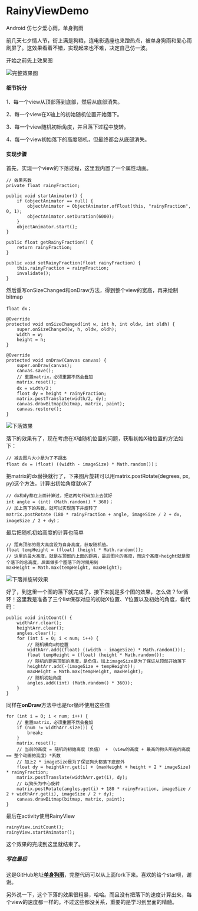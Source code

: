 # RainyViewDemo
Android 仿七夕爱心雨，单身狗雨

前几天七夕情人节，街上满是狗粮，连电影选座也来蹭热点，被单身狗雨和爱心雨刷屏了。这效果看着不错，实现起来也不难，决定自己仿一波。

开始之前先上效果图

![完整效果图](https://upload-images.jianshu.io/upload_images/5596129-46fb3939e4300892.gif?imageMogr2/auto-orient/strip)

#### 细节拆分

1、每一个view从顶部落到底部，然后从底部消失。

2、每一个view在X轴上的初始随机位置开始落下。

3、每一个view随机初始角度，并且落下过程中旋转。

4、每一个view初始落下的高度随机，但最终都会从底部消失。

#### 实现步骤

首先，实现一个view的下落过程，这里我内置了一个属性动画。

	// 效果系数
    private float rainyFraction;

	public void startAnimator() {
        if (objectAnimator == null) {
            objectAnimator = ObjectAnimator.ofFloat(this, "rainyFraction", 0, 1);
            objectAnimator.setDuration(6000);
        }
        objectAnimator.start();
    }

    public float getRainyFraction() {
        return rainyFraction;
    }

    public void setRainyFraction(float rainyFraction) {
        this.rainyFraction = rainyFraction;
        invalidate();
    }

然后重写onSizeChanged和onDraw方法，得到整个view的宽高，再来绘制bitmap

    float dx；

	@Override
    protected void onSizeChanged(int w, int h, int oldw, int oldh) {
        super.onSizeChanged(w, h, oldw, oldh);
        width = w;
        height = h;
    }

	@Override
    protected void onDraw(Canvas canvas) {
        super.onDraw(canvas);
        canvas.save();
        // 重置matrix，必须重置不然会叠加
        matrix.reset();
		dx = width/2；
        float dy = height * rainyFraction;
        matrix.postTranslate(width/2, dy);
        canvas.drawBitmap(bitmap, matrix, paint);
        canvas.restore();
    }

![下落效果](https://upload-images.jianshu.io/upload_images/5596129-d80037e62ad3e354.gif?imageMogr2/auto-orient/strip)

落下的效果有了，现在考虑在X轴随机位置的问题，获取初始X轴位置的方法如下：

	// 减去图片大小是为了不超出
	float dx = (float) ((width - imageSize) * Math.random())；

把matrix的dx替换就行了，下来图片旋转可以用matrix.postRotate(degrees, px, py)这个方法，计算出初始角度就ok了

	// dx和dy都在上面计算过，把这两句代码加上去就好
	int angle = (int) (Math.random() * 360)；
	// 加上落下的系数，就可以实现落下并旋转了
	matrix.postRotate（180 * rainyFraction + angle, imageSize / 2 + dx, imageSize / 2 + dy）；

最后把随机初始高度的计算也简单

	// 距离顶部的最大高度设为自身高度，获取随机值。
	float tempHeight = (float) (height * Math.random());
	// 这里的最大高度，就是在顶部的上面的距离，最后图片的高度，而这个高度+height就是整个落下的总高度，后面做多个图落下的时候用到
	maxHeight = Math.max(tempHeight, maxHeight);

![下落并旋转效果](https://upload-images.jianshu.io/upload_images/5596129-bf658559c9dd138a.gif?imageMogr2/auto-orient/strip)

好了，到这里一个图的落下就完成了。接下来就是多个图的效果，怎么做？for循环！这里我是准备了三个list保存对应的初始X位置、Y位置以及初始的角度，看代码：

	public void initCount() {
        widthArr.clear();
        heightArr.clear();
        angles.clear();
        for (int i = 0; i < num; i++) {
            // 随机横向x的位置
            widthArr.add((float) ((width - imageSize) * Math.random()));
            float tempHeight = (float) (height * Math.random());
            // 随机的距离顶部的高度，是负值。加上imageSize是为了保证从顶部开始落下
            heightArr.add(-(imageSize + tempHeight));
            maxHeight = Math.max(tempHeight, maxHeight);
            // 随机初始角度
            angles.add((int) (Math.random() * 360));
        }
    }

同样在**onDraw**方法中也是for循坏使用这些值

	for (int i = 0; i < num; i++) {
        // 重置matrix，必须重置不然会叠加
        if (num != widthArr.size()) {
            break;
        }
        matrix.reset();
        // 当前的高度 = 随机的初始高度（负值） + （view的高度 + 最高的狗头所在的高度 == 整个动画的高度）*系数
        // 加上2 * imageSize是为了保证狗头都落下底部外
        float dy = heightArr.get(i) + (maxHeight + height + 2 * imageSize) * rainyFraction;
        matrix.postTranslate(widthArr.get(i), dy);
        // 以狗头为中心旋转
        matrix.postRotate(angles.get(i) + 180 * rainyFraction, imageSize / 2 + widthArr.get(i), imageSize / 2 + dy);
        canvas.drawBitmap(bitmap, matrix, paint);
    }

最后在activity使用RainyView

	rainyView.initCount();
	rainyView.startAnimator();

这个效果的完成到这里就结束了。

##### 写在最后

这是GitHub地址[**单身狗雨**](https://github.com/jetLee92/RainyViewDemo)，完整代码可以从上面fork下来。喜欢的给个star呗，谢谢。

另外说一下，这个下落的效果很粗暴，哈哈。而且没有把落下的速度计算出来，每个view的速度都一样的。不过这些都没关系，重要的是学习到里面的精髓。